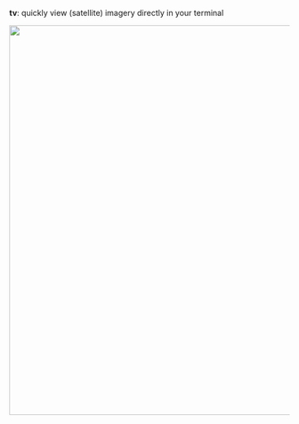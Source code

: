**tv**: quickly view (satellite) imagery directly in your terminal

<img src="https://github.com/daleroberts/tv/blob/master/docs/himawari8_11K.png" width="700">
